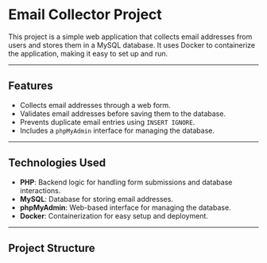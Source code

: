 # Email Collector Project

This project is a simple web application that collects email addresses from users and stores them in a MySQL database. It uses Docker to containerize the application, making it easy to set up and run.

---

## Features
- Collects email addresses through a web form.
- Validates email addresses before saving them to the database.
- Prevents duplicate email entries using `INSERT IGNORE`.
- Includes a `phpMyAdmin` interface for managing the database.

---

## Technologies Used
- **PHP**: Backend logic for handling form submissions and database interactions.
- **MySQL**: Database for storing email addresses.
- **phpMyAdmin**: Web-based interface for managing the database.
- **Docker**: Containerization for easy setup and deployment.

---

## Project Structure